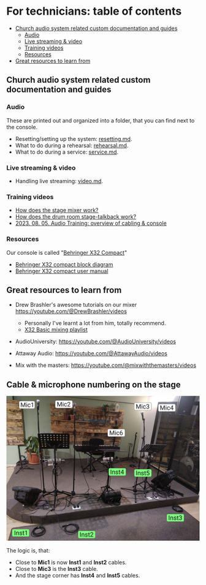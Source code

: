 <h1>For technicians: table of contents</h1>


<!-- TOC -->
  * [Church audio system related custom documentation and guides](#church-audio-system-related-custom-documentation-and-guides)
    * [Audio](#audio)
    * [Live streaming & video](#live-streaming--video)
    * [Training videos](#training-videos)
    * [Resources](#resources)
  * [Great resources to learn from](#great-resources-to-learn-from)
<!-- TOC -->


## Church audio system related custom documentation and guides

### Audio 
These are printed out and organized into a folder, that you can find next
to the console.

* Resetting/setting up the system: [resetting.md](resetting.md).
* What to do during a rehearsal: [rehearsal.md](rehearsal.md).
* What to do during a service: [service.md](service.md).

### Live streaming & video

* Handling live streaming: [video.md](video.md).

### Training videos
* [How does the stage mixer work?](https://youtu.be/nRDQFHH9zpU)
* [How does the drum room stage-talkback work?](https://youtu.be/nelw-jKgT6w)
* [2023. 08. 05. Audio Training: overview of cabling & console](https://youtube.com/watch?v=Z1rGS40XmTA)

### Resources

Our console is called "[Behringer X32 Compact](https://www.behringer.com/product.html?modelCode=P0AAP)"
* [Behringer X32 compact block diagram](assets/x32/blockdiagram.png)
* [Behringer X32 compact user manual](https://mediadl.musictribe.com/media/sys_master/h1f/h56/8849797021726.pdf)


## Great resources to learn from

* Drew Brashler's awesome tutorials on our mixer https://youtube.com/@DrewBrashler/videos
    * Personally I've learnt a lot from him, totally recommend.
    * [X32 Basic mixing playlist](https://www.youtube.com/watch?v=pmMGCYIoxzA&list=PLZNYaC2mTs0h-Y2sWMvVP4GftI-ORt-9T)
  
* AudioUniversity: https://youtube.com/@AudioUniversity/videos
* Attaway Audio: https://youtube.com/@AttawayAudio/videos
* Mix with the masters: https://youtube.com/@mixwiththemasters/videos

## Cable & microphone numbering on the stage

![stage.jpg](../for_worship_team/assets/stage.jpg)

The logic is, that:
* Close to **Mic1** is now **Inst1** and **Inst2** cables.
* Close to **Mic3** is the **Inst3** cable.
* And the stage corner has **Inst4** and **Inst5** cables.